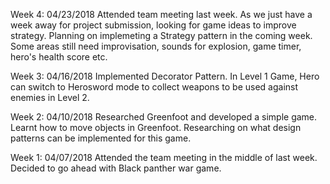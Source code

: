 Week 4:
04/23/2018 Attended team meeting last week. As we just have a week away for project submission, looking for game ideas to improve strategy. Planning on implemeting a Strategy pattern in the coming week. Some areas still need improvisation, sounds for explosion, game timer, hero's health score etc.

Week 3:
04/16/2018 Implemented Decorator Pattern. In Level 1 Game, Hero can switch to Herosword mode to collect weapons to be used against enemies in Level 2.

Week 2:
04/10/2018 Researched Greenfoot and developed a simple game. Learnt how to move objects in Greenfoot. Researching on what design patterns can be implemented for this game.

Week 1:
04/07/2018 Attended the team meeting in the middle of last week. Decided to go ahead with Black panther war game.


